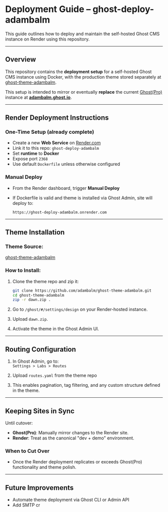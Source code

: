 #  Deployment Guide – ghost-deploy-adambalm

This guide outlines how to deploy and maintain the self-hosted Ghost CMS instance on Render using this repository.

---

##  Overview

This repository contains the **deployment setup** for a self-hosted Ghost CMS instance using Docker, with the production theme stored separately at [ghost-theme-adambalm](https://github.com/adambalm/ghost-theme-adambalm).

This setup is intended to mirror or eventually **replace** the current [Ghost(Pro)](https://ghost.org/) instance at **[adambalm.ghost.io](https://adambalm.ghost.io)**.

---

## Render Deployment Instructions

###  One-Time Setup (already complete)
- Create a new **Web Service** on [Render.com](https://render.com/)
- Link it to this repo: `ghost-deploy-adambalm`
- Set **runtime** to **Docker**
- Expose port `2368`
- Use default `Dockerfile` unless otherwise configured

###  Manual Deploy
- From the Render dashboard, trigger **Manual Deploy**
- If Dockerfile is valid and theme is installed via Ghost Admin, site will deploy to:
  
  ```
  https://ghost-deploy-adambalm.onrender.com
  ```

---

##  Theme Installation

### Theme Source:
[ghost-theme-adambalm](https://github.com/adambalm/ghost-theme-adambalm)

### How to Install:
1. Clone the theme repo and zip it:
   ```bash
   git clone https://github.com/adambalm/ghost-theme-adambalm.git
   cd ghost-theme-adambalm
   zip -r dawn.zip .
   ```

2. Go to `/ghost/#/settings/design` on your Render-hosted instance.

3. Upload `dawn.zip`.

4. Activate the theme in the Ghost Admin UI.

---

##  Routing Configuration

1. In Ghost Admin, go to:  
   `Settings > Labs > Routes`

2. Upload `routes.yaml` from the theme repo

3. This enables pagination, tag filtering, and any custom structure defined in the theme.

---

##  Keeping Sites in Sync

Until cutover:
- **Ghost(Pro)**: Manually mirror changes to the Render site.
- **Render**: Treat as the canonical "dev + demo" environment.

### When to Cut Over
- Once the Render deployment replicates or exceeds Ghost(Pro) functionality and theme polish.

---

##  Future Improvements

- Automate theme deployment via Ghost CLI or Admin API
- Add SMTP cr
